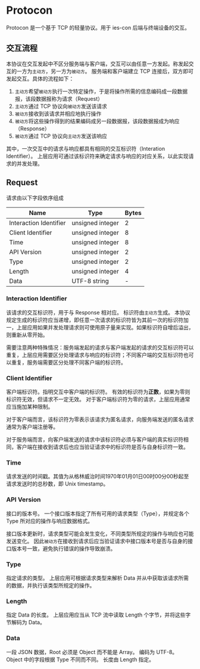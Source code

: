 # Protocon

Protocon 是一个基于 TCP 的轻量协议。用于 ies-con 后端与终端设备的交互。

## 交互流程

本协议在交互发起中不区分服务端与客户端，交互可以由任意一方发起。称发起交互的一方为`主动方`，另一方为`被动方`。
服务端和客户端建立 TCP 连接后，双方即可发起交互。具体的流程如下：

1. `主动方`希望`被动方`执行一次特定操作，于是将操作所需的信息编码成一段数据报，该段数据报称为请求（Request）
2. `主动方`通过 TCP 协议向`被动方`发送该请求
3. `被动方`接收到该请求并相应地执行操作
4. `被动方`将这些操作得到的结果编码成另一段数据报，该段数据报成为响应（Response）
5. `被动方`通过 TCP 协议向`主动方`发送该响应

其中，一次交互中的请求与响应都具有相同的交互标识符（Interation Identifier）。
上层应用可通过该标识符来确定请求与响应的对应关系，以此实现请求的并发处理。

## Request

请求由以下字段依序组成

| Name                   | Type             | Bytes |
| ---------------------- | ---------------- | ----- |
| Interaction Identifier | unsigned integer | 2     |
| Client Identifier      | unsigned integer | 8     |
| Time                   | unsigned integer | 8     |
| API Version            | unsigned integer | 2     |
| Type                   | unsigned integer | 2     |
| Length                 | unsigned integer | 4     |
| Data                   | UTF-8 string     | -     |

### Interaction Identifier

该请求的交互标识符，用于与 Response 相对应。
标识符由`主动方`生成。
本协议规定生成的标识符应当递增，即任意一次请求的标识符皆为其前一次的标识符加一，上层应用如果并发处理请求则可使用原子量来实现。如果标识符自增后溢出，则重新从零开始。

需要注意两种特殊情况：服务端发起的请求与客户端发起的请求的交互标识符可以重复，上层应用需要区分处理请求与响应的标识符；不同客户端的交互标识符也可以重复，服务端需要区分处理不同客户端的标识符。

### Client Identifier

客户端标识符。指明交互中客户端的标识符。
有效的标识符为**正数**，如果为零则标识符无效，但请求不一定无效。
对于客户端标识符为零的请求，上层应用通常应当施加某种限制。

对于客户端而言，该标识符为零表示该请求为匿名请求，向服务端发送的匿名请求通常为客户端注册等。

对于服务端而言，向客户端发送的请求中该标识符必须与客户端的真实标识符相同，客户端在接收到请求后也应当验证请求中的标识符是否与自身标识符一致。

### Time

请求发送的时间戳。其值为从格林威治时间1970年01月01日00时00分00秒起至请求发送时的总秒数，即 Unix timestamp。

### API Version

接口的版本号。
一个接口版本指定了所有可用的请求类型（Type），并规定各个 Type 所对应的操作与响应数据格式。

接口版本更新时，请求类型可能会发生变化，不同类型所规定的操作与响应也可能发送变化。
因此`被动方`在接收到请求后应当验证请求中接口版本号是否与自身的接口版本号一致，避免执行错误的操作导致崩溃。

### Type

指定请求的类型。
上层应用可根据请求类型来解析 Data 并从中获取该请求所需的数据，并执行该类型所规定的操作。

### Length

指定 Data 的长度。
上层应用应当从 TCP 流中读取 Length 个字节，并将这些字节解码为 Data。

### Data

一段 JSON 数据，Root 必须是 Object 而不能是 Array。
编码为 UTF-8。
Object 中的字段根据 Type 不同而不同。
长度由 Length 指定。
